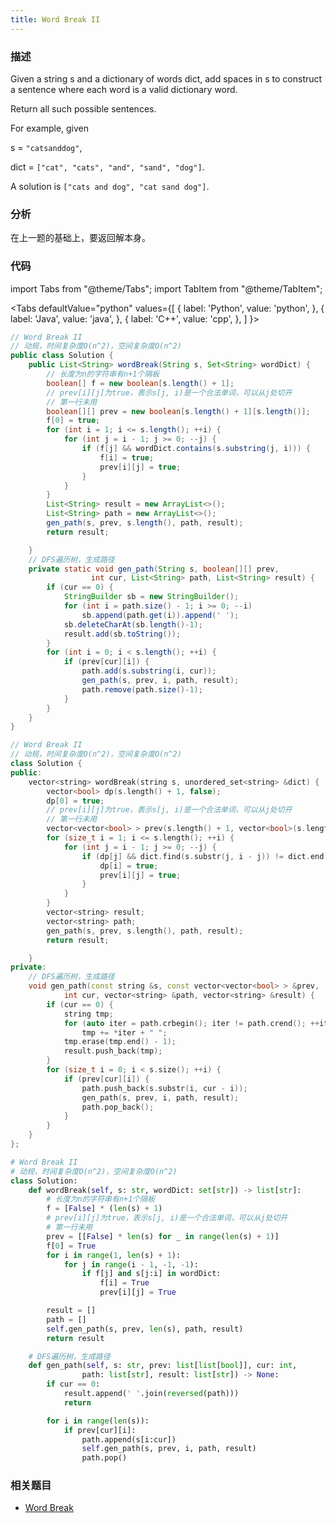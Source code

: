 ```yaml
---
title: Word Break II
---
```


### 描述

Given a string s and a dictionary of words dict, add spaces in s to construct a sentence where each word is a valid dictionary word.

Return all such possible sentences.

For example, given

s = `"catsanddog"`,

dict = `["cat", "cats", "and", "sand", "dog"]`.

A solution is `["cats and dog", "cat sand dog"]`.

### 分析

在上一题的基础上，要返回解本身。

### 代码

import Tabs from "@theme/Tabs";
import TabItem from "@theme/TabItem";

<Tabs
defaultValue="python"
values={[
{ label: 'Python', value: 'python', },
{ label: 'Java', value: 'java', },
{ label: 'C++', value: 'cpp', },
]
}>
<TabItem value="java">

```java
// Word Break II
// 动规，时间复杂度O(n^2)，空间复杂度O(n^2)
public class Solution {
    public List<String> wordBreak(String s, Set<String> wordDict) {
        // 长度为n的字符串有n+1个隔板
        boolean[] f = new boolean[s.length() + 1];
        // prev[i][j]为true，表示s[j, i)是一个合法单词，可以从j处切开
        // 第一行未用
        boolean[][] prev = new boolean[s.length() + 1][s.length()];
        f[0] = true;
        for (int i = 1; i <= s.length(); ++i) {
            for (int j = i - 1; j >= 0; --j) {
                if (f[j] && wordDict.contains(s.substring(j, i))) {
                    f[i] = true;
                    prev[i][j] = true;
                }
            }
        }
        List<String> result = new ArrayList<>();
        List<String> path = new ArrayList<>();
        gen_path(s, prev, s.length(), path, result);
        return result;

    }
    // DFS遍历树，生成路径
    private static void gen_path(String s, boolean[][] prev,
                  int cur, List<String> path, List<String> result) {
        if (cur == 0) {
            StringBuilder sb = new StringBuilder();
            for (int i = path.size() - 1; i >= 0; --i)
                sb.append(path.get(i)).append(' ');
            sb.deleteCharAt(sb.length()-1);
            result.add(sb.toString());
        }
        for (int i = 0; i < s.length(); ++i) {
            if (prev[cur][i]) {
                path.add(s.substring(i, cur));
                gen_path(s, prev, i, path, result);
                path.remove(path.size()-1);
            }
        }
    }
}
```

</TabItem>
<TabItem value="cpp">

```cpp
// Word Break II
// 动规，时间复杂度O(n^2)，空间复杂度O(n^2)
class Solution {
public:
    vector<string> wordBreak(string s, unordered_set<string> &dict) {
        vector<bool> dp(s.length() + 1, false);
        dp[0] = true;
        // prev[i][j]为true，表示s[j, i)是一个合法单词，可以从j处切开
        // 第一行未用
        vector<vector<bool> > prev(s.length() + 1, vector<bool>(s.length()));
        for (size_t i = 1; i <= s.length(); ++i) {
            for (int j = i - 1; j >= 0; --j) {
                if (dp[j] && dict.find(s.substr(j, i - j)) != dict.end()) {
                    dp[i] = true;
                    prev[i][j] = true;
                }
            }
        }
        vector<string> result;
        vector<string> path;
        gen_path(s, prev, s.length(), path, result);
        return result;

    }
private:
    // DFS遍历树，生成路径
    void gen_path(const string &s, const vector<vector<bool> > &prev,
            int cur, vector<string> &path, vector<string> &result) {
        if (cur == 0) {
            string tmp;
            for (auto iter = path.crbegin(); iter != path.crend(); ++iter)
                tmp += *iter + " ";
            tmp.erase(tmp.end() - 1);
            result.push_back(tmp);
        }
        for (size_t i = 0; i < s.size(); ++i) {
            if (prev[cur][i]) {
                path.push_back(s.substr(i, cur - i));
                gen_path(s, prev, i, path, result);
                path.pop_back();
            }
        }
    }
};
```

</TabItem>

<TabItem value="python">

```python
# Word Break II
# 动规，时间复杂度O(n^2)，空间复杂度O(n^2)
class Solution:
    def wordBreak(self, s: str, wordDict: set[str]) -> list[str]:
        # 长度为n的字符串有n+1个隔板
        f = [False] * (len(s) + 1)
        # prev[i][j]为true，表示s[j, i)是一个合法单词，可以从j处切开
        # 第一行未用
        prev = [[False] * len(s) for _ in range(len(s) + 1)]
        f[0] = True
        for i in range(1, len(s) + 1):
            for j in range(i - 1, -1, -1):
                if f[j] and s[j:i] in wordDict:
                    f[i] = True
                    prev[i][j] = True

        result = []
        path = []
        self.gen_path(s, prev, len(s), path, result)
        return result

    # DFS遍历树，生成路径
    def gen_path(self, s: str, prev: list[list[bool]], cur: int,
                path: list[str], result: list[str]) -> None:
        if cur == 0:
            result.append(' '.join(reversed(path)))
            return

        for i in range(len(s)):
            if prev[cur][i]:
                path.append(s[i:cur])
                self.gen_path(s, prev, i, path, result)
                path.pop()
```

</TabItem>
</Tabs>

### 相关题目

- [Word Break](word-break.md)
